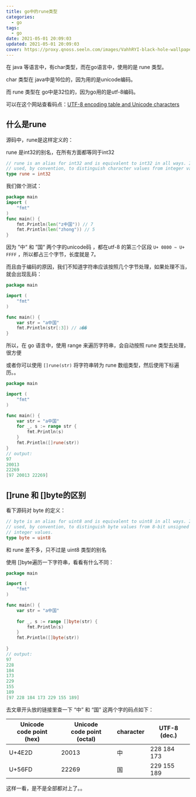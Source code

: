 ```yaml
---
title: go中的rune类型
categories:
  - go
tags:
  - go
date: 2021-05-01 20:09:03
updated: 2021-05-01 20:09:03
cover: https://proxy.qnoss.seeln.com/images/VahhRYI-black-hole-wallpaper.jpg
---
```


在 java 等语言中，有char类型，而在go语言中，使用的是 rune 类型。

char 类型在 java中是16位的，因为用的是unicode编码。

而 rune 类型在 go中是32位的，因为go用的是utf-8编码。

可以在这个网站查看码点：[UTF-8 encoding table and Unicode characters](https://utf8-chartable.de/unicode-utf8-table.pl?start=19840&names=-&utf8=dec)
<!--more-->
## 什么是rune

源码中，rune是这样定义的：

rune 是int32的别名，在所有方面都等同于int32

```go
// rune is an alias for int32 and is equivalent to int32 in all ways. It is
// used, by convention, to distinguish character values from integer values.
type rune = int32
```

我们做个测试：

```go
package main
import (
	"fmt"
)
func main() {
	fmt.Println(len("z中国")) // 7
	fmt.Println(len("zhong")) // 5
}
```

因为 ”中“ 和 ”国“ 两个字的unicode码 ，都在utf-8 的第三个区段 `U+ 0800 ~ U+  FFFF` ，所以都占三个字节，长度就是 7。

而且由于编码的原因，我们不知道字符串应该按照几个字节处理，如果处理不当，就会出现乱码：

```go
package main

import (
	"fmt"
)

func main() {
	var str = "a中国"
	fmt.Println(str[:3]) // a��
}
```

所以，在 go 语言中，使用 range 来遍历字符串，会自动按照 rune 类型去处理，很方便

或者你可以使用 `[]rune(str)` 将字符串转为 rune 数组类型，然后使用下标遍历。。

```go
package main

import (
	"fmt"
)

func main() {
	var str = "a中国"
	for _, s := range str {
		fmt.Println(s)
	}
    fmt.Println([]rune(str))
}
// output:
97
20013
22269
[97 20013 22269]
```



## []rune 和 []byte的区别

看下源码对 byte 的定义：

```go
// byte is an alias for uint8 and is equivalent to uint8 in all ways. It is
// used, by convention, to distinguish byte values from 8-bit unsigned
// integer values.
type byte = uint8
```
和 rune 差不多，只不过是 uint8 类型的别名

使用 []byte遍历一下字符串，看看有什么不同：
```go
package main

import (
	"fmt"
)

func main() {
	var str = "a中国"
	
	for _, s := range []byte(str) {
		fmt.Println(s)
	} 
	fmt.Println([]byte(str))
	
}
// output:
97
228
184
173
229
155
189
[97 228 184 173 229 155 189]
```

去文章开头放的链接里查一下 “中” 和 “国” 这两个字的码点如下：

| Unicode<br/>code point (hex) | Unicode<br/>code point (octal) | character | UTF-8<br/>(dec.) |
| -------------------------------- | ---------------------------------------------- | ------------- | ------------------------ |
| U+4E2D                           | 20013                                          | 中            | 228 184 173              |
| U+56FD                           | 22269                                          | 国            | 229 155 189              |

这样一看，是不是全部都对上了。。



